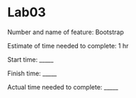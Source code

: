 # Lab03

Number and name of feature: Bootstrap  

Estimate of time needed to complete: 1 hr

Start time: _____

Finish time: _____

Actual time needed to complete: _____
